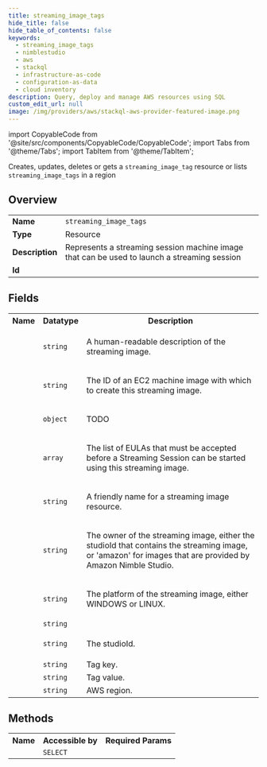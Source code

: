 ```yaml
---
title: streaming_image_tags
hide_title: false
hide_table_of_contents: false
keywords:
  - streaming_image_tags
  - nimblestudio
  - aws
  - stackql
  - infrastructure-as-code
  - configuration-as-data
  - cloud inventory
description: Query, deploy and manage AWS resources using SQL
custom_edit_url: null
image: /img/providers/aws/stackql-aws-provider-featured-image.png
---
```


import CopyableCode from '@site/src/components/CopyableCode/CopyableCode';
import Tabs from '@theme/Tabs';
import TabItem from '@theme/TabItem';

Creates, updates, deletes or gets a <code>streaming_image_tag</code> resource or lists <code>streaming_image_tags</code> in a region

## Overview
<table><tbody>
<tr><td><b>Name</b></td><td><code>streaming_image_tags</code></td></tr>
<tr><td><b>Type</b></td><td>Resource</td></tr>
<tr><td><b>Description</b></td><td>Represents a streaming session machine image that can be used to launch a streaming session</td></tr>
<tr><td><b>Id</b></td><td><CopyableCode code="aws.nimblestudio.streaming_image_tags" /></td></tr>
</tbody></table>

## Fields
<table><tbody><tr><th>Name</th><th>Datatype</th><th>Description</th></tr><tr><td><CopyableCode code="description" /></td><td><code>string</code></td><td><p>A human-readable description of the streaming image.</p></td></tr>
<tr><td><CopyableCode code="ec2_image_id" /></td><td><code>string</code></td><td><p>The ID of an EC2 machine image with which to create this streaming image.</p></td></tr>
<tr><td><CopyableCode code="encryption_configuration" /></td><td><code>object</code></td><td><p>TODO</p></td></tr>
<tr><td><CopyableCode code="eula_ids" /></td><td><code>array</code></td><td><p>The list of EULAs that must be accepted before a Streaming Session can be started using this streaming image.</p></td></tr>
<tr><td><CopyableCode code="name" /></td><td><code>string</code></td><td><p>A friendly name for a streaming image resource.</p></td></tr>
<tr><td><CopyableCode code="owner" /></td><td><code>string</code></td><td><p>The owner of the streaming image, either the studioId that contains the streaming image, or 'amazon' for images that are provided by Amazon Nimble Studio.</p></td></tr>
<tr><td><CopyableCode code="platform" /></td><td><code>string</code></td><td><p>The platform of the streaming image, either WINDOWS or LINUX.</p></td></tr>
<tr><td><CopyableCode code="streaming_image_id" /></td><td><code>string</code></td><td></td></tr>
<tr><td><CopyableCode code="studio_id" /></td><td><code>string</code></td><td><p>The studioId. </p></td></tr>
<tr><td><CopyableCode code="tag_key" /></td><td><code>string</code></td><td>Tag key.</td></tr>
<tr><td><CopyableCode code="tag_value" /></td><td><code>string</code></td><td>Tag value.</td></tr>
<tr><td><CopyableCode code="region" /></td><td><code>string</code></td><td>AWS region.</td></tr>
</tbody></table>

## Methods

<table><tbody>
  <tr>
    <th>Name</th>
    <th>Accessible by</th>
    <th>Required Params</th>
  </tr>
  <tr>
    <td><CopyableCode code="view" /></td>
    <td><code>SELECT</code></td>
    <td><CopyableCode code="region" /></td>
  </tr>
</tbody></table>








